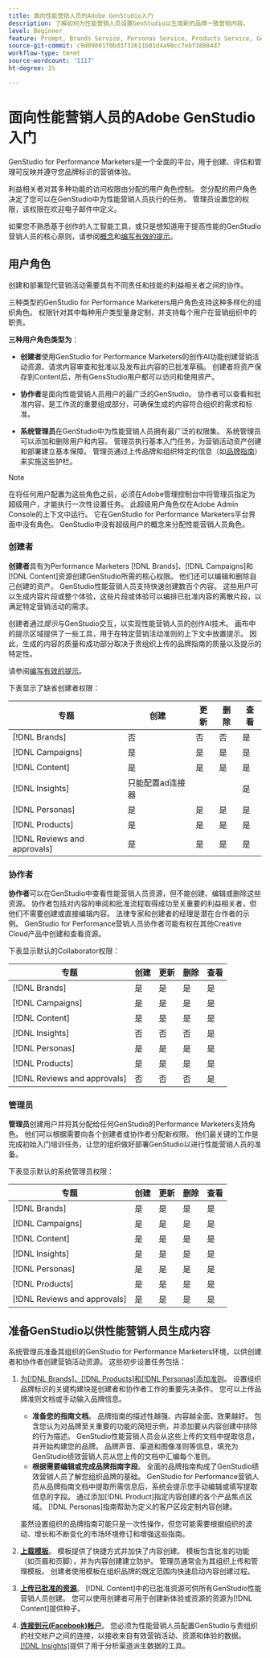 ```yaml
---
title: 面向性能营销人员的Adobe GenStudio入门
description: 了解如何为性能营销人员设置GenStudio以生成新的品牌一致营销内容。
level: Beginner
feature: Prompt, Brands Service, Personas Service, Products Service, Generative AI, Guidelines
source-git-commit: c9d09801f0bd3732611b01d4a98cc7ebf38884d7
workflow-type: tm+mt
source-wordcount: '1117'
ht-degree: 1%

---
```



# 面向性能营销人员的Adobe GenStudio入门

GenStudio for Performance Marketers是一个全面的平台，用于创建、评估和管理可反映并遵守您品牌标识的营销体验。

利益相关者对其多种功能的访问权限由分配的用户角色控制。 您分配的用户角色决定了您可以在GenStudio中为性能营销人员执行的任务。 管理员设置您的权限，该权限在欢迎电子邮件中定义。

如果您不熟悉基于创作的人工智能工具，或只是想知道用于提高性能的GenStudio营销人员的核心原则，请参阅[概念](concepts.md)和[编写有效的提示](effective-prompts.md)。

## 用户角色

创建和部署现代营销活动需要具有不同责任和技能的利益相关者之间的协作。

三种类型的GenStudio for Performance Marketers用户角色支持这种多样化的组织角色。 权限针对其中每种用户类型量身定制，并支持每个用户在营销组织中的职责。

**三种用户角色类型为**：

* **创建者**&#x200B;使用GenStudio for Performance Marketers的创作AI功能创建营销活动资源、请求内容审查和批准以及发布此内容的已批准草稿。 创建者将资产保存到Content后，所有GensStudio用户都可以访问和使用资产。

* **协作者**&#x200B;是面向性能营销人员用户的最广泛的GenStudio。 协作者可以查看和批准内容，是工作流的重要组成部分，可确保生成的内容符合组织的需求和标准。

* **系统管理员**&#x200B;在GenStudio中为性能营销人员拥有最广泛的权限集。 系统管理员可以添加和删除用户和内容。 管理员执行基本入门任务，为营销活动资产创建和部署建立基本保障。 管理员通过上传品牌和组织特定的信息（如[品牌指南](/help/user-guide/guidelines/overview.md)）来实施这些护栏。

>[!NOTE]
>在将任何用户配置为这些角色之前，必须在Adobe管理控制台中将管理员指定为超级用户，才能执行一次性设置任务。 此超级用户角色仅在Adobe Admin Console的上下文中运行。 它在GenStudio for Performance Marketers平台界面中没有角色。 GenStudio中没有超级用户的概念来分配性能营销人员角色。

### 创建者

**创建者**&#x200B;具有为Performance Marketers [!DNL Brands]、[!DNL Campaigns]和[!DNL Content]资源创建GenStudio所需的核心权限。 他们还可以编辑和删除自己创建的资产。 GenStudio性能营销人员支持快速创建数百个内容。 这些用户可以生成内容片段或整个体验，这些片段或体验可以编排已批准内容的离散片段，以满足特定营销活动的需求。

创建者通过&#x200B;_提示_&#x200B;与GenStudio交互，以实现性能营销人员的创作AI技术。 画布中的提示区域提供了一些工具，用于在特定营销活动准则的上下文中放置提示。 因此，生成的内容的质量和成功部分取决于贵组织上传的品牌指南的质量以及提示的特定性。

请参阅[编写有效的提示](effective-prompts.md)。

下表显示了缺省创建者权限：

| 专题 | 创建 | 更新 | 删除 | 查看 |
|-----------|----------------|----------------|----------------|----------------|
| [!DNL Brands] | 否 | 否 | 否 | 是 |
| [!DNL Campaigns] | 是 | 是 | 是 | 是 |
| [!DNL Content] | 是 | 是 | 是 | 是 |
| [!DNL Insights] | 只能配置ad连接器 |    |     | 是 |
| [!DNL Personas] | 是 | 是 | 是 | 是 |
| [!DNL Products] | 是 | 是 | 是 | 是 |
| [!DNL Reviews and approvals] | 是 | 是 | 是 | 是 |

### 协作者

**协作者**&#x200B;可以在GenStudio中查看性能营销人员资源，但不能创建、编辑或删除这些资源。 协作者包括对内容的审阅和批准流程取得成功至关重要的利益相关者，但他们不需要创建或直接编辑内容。 法律专家和创建者的经理是潜在合作者的示例。 GenStudio for Performance营销人员协作者可能有权在其他Creative Cloud产品中创建和查看资源。

下表显示默认的Collaborator权限：

| 专题 | 创建 | 更新 | 删除 | 查看 |
|-----------|----------------|----------------|----------------|----------------|
| [!DNL Brands] | 是 | 是 | 是 | 是 |
| [!DNL Campaigns] | 是 | 是 | 是 | 是 |
| [!DNL Content] | 是 | 是 | 是 | 是 |
| [!DNL Insights] | 否 | 否 | 否 | 是 |
| [!DNL Personas] | 是 | 是 | 是 | 是 |
| [!DNL Products] | 是 | 是 | 是 | 是 |
| [!DNL Reviews and approvals] | 否 | 否 | 否 | 是 |

### 管理员

**管理员**&#x200B;创建用户并将其分配给任何GenStudio的Performance Marketers支持角色。 他们可以根据需要向各个创建者或协作者分配新权限。 他们最关键的工作是完成初始入门培训任务，让您的组织做好部署GenStudio以进行性能营销人员的准备。

下表显示默认的系统管理员权限：

| 专题 | 创建 | 更新 | 删除 | 查看 |
|-----------|----------------|----------------|----------------|----------------|
| [!DNL Brands] | 是 | 是 | 是 | 是 |
| [!DNL Campaigns] | 是 | 是 | 是 | 是 |
| [!DNL Content] | 是 | 是 | 是 | 是 |
| [!DNL Insights] | 是 | 是 | 是 | 是 |
| [!DNL Personas] | 是 | 是 | 是 | 是 |
| [!DNL Products] | 是 | 是 | 是 | 是 |
| [!DNL Reviews and approvals] | 是 | 是 | 是 | 是 |


## 准备GenStudio以供性能营销人员生成内容

系统管理员准备其组织的GenStudio for Performance Marketers环境，以供创建者和协作者创建营销活动资源。 这些初步设置任务包括：

1. [为[!DNL Brands]、[!DNL Products]和[!DNL Personas]添加准则](./guidelines/overview.md)。 设置组织品牌标识的关键构建块是创建者和协作者工作的重要先决条件。 您可以上传品牌准则文档或手动输入品牌信息。
   * **准备您的指南文档**。 品牌指南的描述性越强、内容越全面，效果越好。 包含您认为对品牌至关重要的功能的简短示例，并添加要从内容创建中排除的行为描述。 GenStudio性能营销人员会从这些上传的文档中提取信息，并开始构建您的品牌。 品牌声音、渠道和图像准则等信息，填充为GenStudio绩效营销人员从您上传的文档中汇编每个准则。
   * **根据需要编辑或完成品牌指南字段**。 全面的品牌指南构成了GenStudio绩效营销人员了解您组织品牌的基础。 GenStudio for Performance营销人员从品牌指南文档中提取所需信息后，系统会提示您手动编辑或填写提取信息的字段。 通过添加[!DNL Product]指定内容创建的各个产品焦点区域。 [!DNL Personas]指南帮助为定义的客户区段定制内容创建。

   虽然设置组织的品牌指南可能只是一次性操作，但您可能需要根据组织的波动、增长和不断变化的市场环境修订和增强这些指南。

1. **[上载模板](./content/use-templates.md)**。 模板提供了快捷方式并加快了内容创建。 模板包含批准的功能（如页眉和页脚），并为内容创建建立防护。 管理员通常会为其组织上传和管理模板。 创建者使用模板在组织品牌的既定范围内快速启动内容创建过程。

1. **[上传已批准的资源](./content/manage-assets.md)**。 [!DNL Content]中的已批准资源可供所有GenStudio性能营销人员创建。 您可以使用创建者可用于创建新体验或资源的资源为[!DNL Content]提供种子。

1. **[连接到元(Facebook)帐户](./insights/connect-channel.md)**。 您必须为性能营销人员配置GenStudio与贵组织的社交帐户之间的连接，以接收来自有效营销活动、资源和体验的数据。 [[!DNL Insights]](./insights/overview.md)提供了用于分析渠道派生数据的工具。
